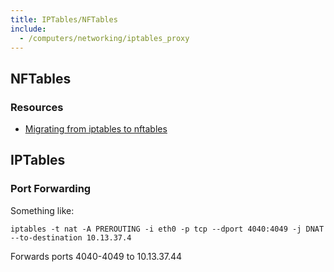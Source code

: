 ```yaml
---
title: IPTables/NFTables
include:
  - /computers/networking/iptables_proxy
---
```


## NFTables

### Resources

* [Migrating from iptables to nftables](https://wiki.nftables.org/wiki-nftables/index.php/Moving_from_iptables_to_nftables)

## IPTables

### Port Forwarding

Something like:

```
iptables -t nat -A PREROUTING -i eth0 -p tcp --dport 4040:4049 -j DNAT --to-destination 10.13.37.4
```

Forwards ports 4040-4049 to 10.13.37.44
